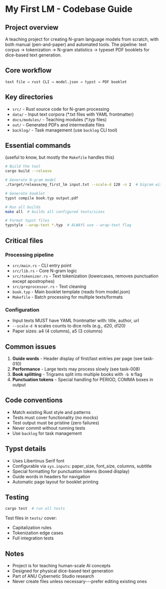 # My First LM - Codebase Guide

## Project overview

A teaching project for creating N-gram language models from scratch, with both
manual (pen-and-paper) and automated tools. The pipeline: text corpus →
tokenization → N-gram statistics → typeset PDF booklets for dice-based text
generation.

## Core workflow

```
text file → rust CLI → model.json → typst → PDF booklet
```

## Key directories

- `src/` - Rust source code for N-gram processing
- `data/` - Input text corpora (\*.txt files with YAML frontmatter)
- `docs/modules/` - Teaching modules (\*.typ files)
- `out/` - Generated PDFs and intermediate files
- `backlog/` - Task management (use `backlog` CLI tool)

## Essential commands

(useful to know, but mostly the `Makefile` handles this)

```bash
# Build the tool
cargo build --release

# Generate N-gram model
./target/release/my_first_lm input.txt --scale-d 120 -n 2  # bigram with d120 scaling

# Generate booklet
typst compile book.typ output.pdf

# Run all builds
make all  # builds all configured texts/sizes

# Format typst files
typstyle --wrap-text *.typ  # ALWAYS use --wrap-text flag
```

## Critical files

### Processing pipeline

- `src/main.rs` - CLI entry point
- `src/lib.rs` - Core N-gram logic
- `src/tokenizer.rs` - Text tokenization (lowercases, removes punctuation except
  apostrophes)
- `src/preprocessor.rs` - Text cleaning
- `book.typ` - Main booklet template (reads from model.json)
- `Makefile` - Batch processing for multiple texts/formats

### Configuration

- Input texts MUST have YAML frontmatter with: title, author, url
- `--scale-d N` scales counts to dice rolls (e.g., d20, d120)
- Paper sizes: a4 (4 columns), a5 (3 columns)

## Common issues

1. **Guide words** - Header display of first/last entries per page (see
   task-010)
2. **Performance** - Large texts may process slowly (see task-008)
3. **Book splitting** - Trigrams split into multiple books with `-b N` flag
4. **Punctuation tokens** - Special handling for PERIOD, COMMA boxes in output

## Code conventions

- Match existing Rust style and patterns
- Tests must cover functionality (no mocks)
- Test output must be pristine (zero failures)
- Never commit without running tests
- Use `backlog` for task management

## Typst details

- Uses Libertinus Serif font
- Configurable via `sys.inputs`: paper_size, font_size, columns, subtitle
- Special formatting for punctuation tokens (boxed display)
- Guide words in headers for navigation
- Automatic page layout for booklet printing

## Testing

```bash
cargo test  # run all tests
```

Test files in `tests/` cover:

- Capitalization rules
- Tokenization edge cases
- Full integration tests

## Notes

- Project is for teaching human-scale AI concepts
- Designed for physical dice-based text generation
- Part of ANU Cybernetic Studio research
- Never create files unless necessary---prefer editing existing ones
